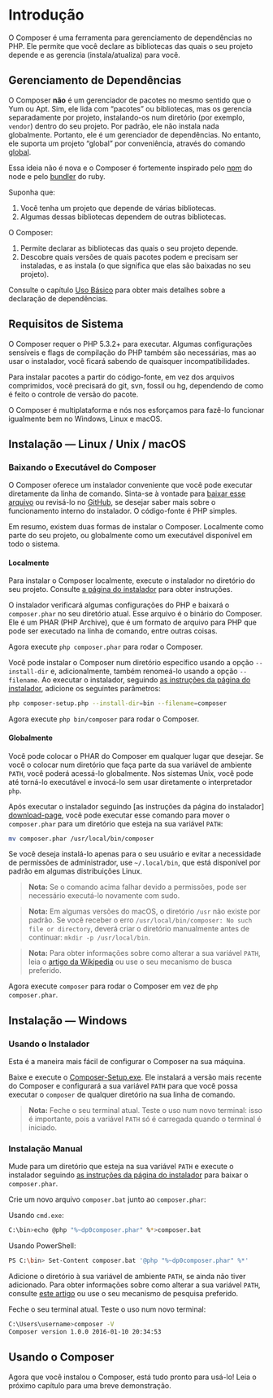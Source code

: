 # Introdução

O Composer é uma ferramenta para gerenciamento de dependências no PHP. Ele
permite que você declare as bibliotecas das quais o seu projeto depende e as
gerencia (instala/atualiza) para você.

## Gerenciamento de Dependências

O Composer **não** é um gerenciador de pacotes no mesmo sentido que o Yum ou
Apt. Sim, ele lida com “pacotes” ou bibliotecas, mas os gerencia separadamente
por projeto, instalando-os num diretório (por exemplo, `vendor`) dentro do seu
projeto. Por padrão, ele não instala nada globalmente. Portanto, ele é um
gerenciador de dependências. No entanto, ele suporta um projeto “global” por
conveniência, através do comando [global][cli-global].

Essa ideia não é nova e o Composer é fortemente inspirado pelo [npm][npmjs-page]
do node e pelo [bundler][bundler-page] do ruby.

Suponha que:

1. Você tenha um projeto que depende de várias bibliotecas.
1. Algumas dessas bibliotecas dependem de outras bibliotecas.

O Composer:

1. Permite declarar as bibliotecas das quais o seu projeto depende.
1. Descobre quais versões de quais pacotes podem e precisam ser instaladas, e as
   instala (o que significa que elas são baixadas no seu projeto).

Consulte o capítulo [Uso Básico][basic-usage] para obter mais detalhes sobre a
declaração de dependências.

## Requisitos de Sistema

O Composer requer o PHP 5.3.2+ para executar. Algumas configurações sensíveis e
flags de compilação do PHP também são necessárias, mas ao usar o instalador,
você ficará sabendo de quaisquer incompatibilidades.

Para instalar pacotes a partir do código-fonte, em vez dos arquivos comprimidos,
você precisará do git, svn, fossil ou hg, dependendo de como é feito o controle
de versão do pacote.

O Composer é multiplataforma e nós nos esforçamos para fazê-lo funcionar
igualmente bem no Windows, Linux e macOS.

## Instalação — Linux / Unix / macOS

### Baixando o Executável do Composer

O Composer oferece um instalador conveniente que você pode executar diretamente
da linha de comando. Sinta-se à vontade para [baixar esse arquivo][installer] ou
revisá-lo no [GitHub][installer-github], se desejar saber mais sobre o
funcionamento interno do instalador. O código-fonte é PHP simples.

Em resumo, existem duas formas de instalar o Composer. Localmente como parte do
seu projeto, ou globalmente como um executável disponível em todo o sistema.

#### Localmente

Para instalar o Composer localmente, execute o instalador no diretório do seu
projeto. Consulte [a página do instalador][download-page] para obter
instruções.

O instalador verificará algumas configurações do PHP e baixará o `composer.phar`
no seu diretório atual. Esse arquivo é o binário do Composer. Ele é um PHAR (PHP
Archive), que é um formato de arquivo para PHP que pode ser executado na linha
de comando, entre outras coisas.

Agora execute `php composer.phar` para rodar o Composer.

Você pode instalar o Composer num diretório específico usando a opção
`--install-dir` e, adicionalmente, também renomeá-lo usando a opção
`--filename`. Ao executar o instalador, seguindo [as instruções da página do
instalador][download-page], adicione os seguintes parâmetros:

```sh
php composer-setup.php --install-dir=bin --filename=composer
```

Agora execute `php bin/composer` para rodar o Composer.

#### Globalmente

Você pode colocar o PHAR do Composer em qualquer lugar que desejar. Se você o
colocar num diretório que faça parte da sua variável de ambiente `PATH`, você
poderá acessá-lo globalmente. Nos sistemas Unix, você pode até torná-lo
executável e invocá-lo sem usar diretamente o interpretador `php`.

Após executar o instalador seguindo [as instruções da página do instalador]
[download-page], você pode executar esse comando para mover o `composer.phar`
para um diretório que esteja na sua variável `PATH`:

```sh
mv composer.phar /usr/local/bin/composer
```

Se você deseja instalá-lo apenas para o seu usuário e evitar a necessidade de
permissões de administrador, use `~/.local/bin`, que está disponível por padrão
em algumas distribuições Linux.

> **Nota:** Se o comando acima falhar devido a permissões, pode ser necessário
> executá-lo novamente com sudo.

> **Nota:** Em algumas versões do macOS, o diretório `/usr` não existe por
> padrão. Se você receber o erro `/usr/local/bin/composer: No such file or
> directory`, deverá criar o diretório manualmente antes de continuar:
> `mkdir -p /usr/local/bin`.

> **Nota:** Para obter informações sobre como alterar a sua variável `PATH`,
> leia o [artigo da Wikipedia][path-variable] ou use o seu mecanismo de busca
> preferido.

Agora execute `composer` para rodar o Composer em vez de `php composer.phar`.

## Instalação — Windows

### Usando o Instalador

Esta é a maneira mais fácil de configurar o Composer na sua máquina.

Baixe e execute o [Composer-Setup.exe][installer-exe]. Ele instalará a versão
mais recente do Composer e configurará a sua variável `PATH` para que você possa
executar o `composer` de qualquer diretório na sua linha de comando.

> **Nota:** Feche o seu terminal atual. Teste o uso num novo terminal: isso é
> importante, pois a variável `PATH` só é carregada quando o terminal é
> iniciado.

### Instalação Manual

Mude para um diretório que esteja na sua variável `PATH` e execute o instalador
seguindo [as instruções da página do instalador][download-page] para baixar o
`composer.phar`.

Crie um novo arquivo `composer.bat` junto ao `composer.phar`:

Usando `cmd.exe`:

```sh
C:\bin>echo @php "%~dp0composer.phar" %*>composer.bat
```

Usando PowerShell:

```sh
PS C:\bin> Set-Content composer.bat '@php "%~dp0composer.phar" %*'
```

Adicione o diretório à sua variável de ambiente `PATH`, se ainda não tiver
adicionado. Para obter informações sobre como alterar a sua variável `PATH`,
consulte [este artigo][path-article] ou use o seu mecanismo de pesquisa
preferido.

Feche o seu terminal atual. Teste o uso num novo terminal:

```sh
C:\Users\username>composer -V
Composer version 1.0.0 2016-01-10 20:34:53
```

## Usando o Composer

Agora que você instalou o Composer, está tudo pronto para usá-lo! Leia o próximo
capítulo para uma breve demonstração.

[basic-usage]: uso-basico.md
[bundler-page]: https://bundler.io/
[cli-global]: cli.md#global
[download-page]: https://getcomposer.org/download/
[installer]: https://getcomposer.org/installer
[installer-github]: https://github.com/composer/getcomposer.org/blob/master/web/installer
[installer-exe]: https://getcomposer.org/Composer-Setup.exe
[npmjs-page]: https://www.npmjs.com/
[path-article]: https://www.computerhope.com/issues/ch000549.htm
[path-variable]: https://en.wikipedia.org/wiki/PATH_(variable)
